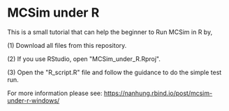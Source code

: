 # MCSim under R

This is a small tutorial that can help the beginner to Run MCSim in R by,

(1) Download all files from this repository.

(2) If you use RStudio, open "MCSim_under_R.Rproj".

(3) Open the "R_script.R" file and follow the guidance to do the simple test run.

For more information please see: https://nanhung.rbind.io/post/mcsim-under-r-windows/
